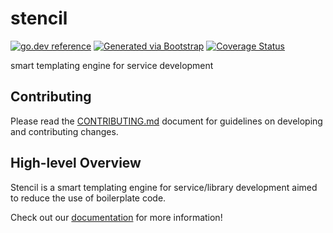 # stencil
[![go.dev reference](https://img.shields.io/badge/go.dev-reference-007d9c?logo=go&logoColor=white)](https://pkg.go.dev/github.com/getoutreach/stencil)
[![Generated via Bootstrap](https://img.shields.io/badge/Outreach-Bootstrap-%235951ff)](https://github.com/getoutreach/bootstrap)
[![Coverage Status](https://coveralls.io/repos/github//stencil/badge.svg?branch=main)](https://coveralls.io/github///stencil?branch=main)
<!-- <<Stencil::Block(extraBadges)>> -->

<!-- <</Stencil::Block>> -->

smart templating engine for service development

## Contributing

Please read the [CONTRIBUTING.md](CONTRIBUTING.md) document for guidelines on developing and contributing changes.

## High-level Overview

<!-- <<Stencil::Block(overview)>> -->

Stencil is a smart templating engine for service/library development aimed to reduce the use of boilerplate code.

Check out our [documentation](https://engineering.outreach.io/stencil/) for more information!

<!-- <</Stencil::Block>> -->
